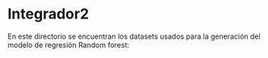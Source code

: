 # Integrador2

En este directorio se encuentran los datasets usados para la generación del modelo de regresión Random forest:
